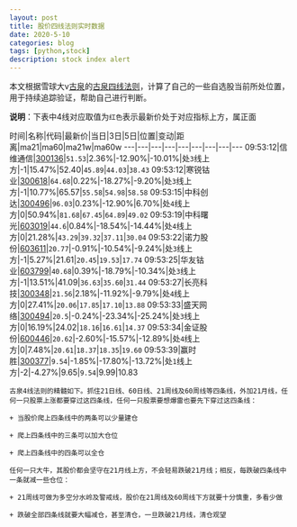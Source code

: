 ```yaml
---
layout: post
title: 股价四线法则实时数据
date: 2020-5-10
categories: blog
tags: [python,stock]
description: stock index alert
---
```



本文根据雪球大v[古泉](https://xueqiu.com/u/7148646888)的[古泉四线法则](https://xueqiu.com/7148646888/130498192)，计算了自己的一些自选股当前所处位置，用于持续追踪验证，帮助自己进行判断。

**说明**：下表中4线对应取值为`红色`表示最新价处于对应指标上方，属正面

时间|名称|代码|最新价|当日|3日|5日|位置|变动|距离|ma21|ma60|ma21w|ma60w
---|---|---|---|---|---|---|---|---
09:53:12|信维通信|[300136](https://xueqiu.com/S/SZ300136)|`51.53`|2.36%|-12.90%|-10.01%|处`3`线上方|-1|15.47%|52.40|`45.89`|`44.03`|`38.43`
09:53:12|寒锐钴业|[300618](https://xueqiu.com/S/SZ300618)|`64.68`|0.22%|-18.27%|-9.20%|处`3`线上方|-1|10.77%|65.57|`55.58`|`54.98`|`58.58`
09:53:15|中科创达|[300496](https://xueqiu.com/S/SZ300496)|`96.03`|0.23%|-12.90%|6.70%|处`4`线上方|0|50.94%|`81.68`|`67.45`|`64.89`|`49.02`
09:53:19|中科曙光|[603019](https://xueqiu.com/S/SH603019)|`44.6`|0.84%|-18.54%|-14.44%|处`4`线上方|0|21.28%|`43.29`|`39.32`|`37.11`|`30.04`
09:53:22|诺力股份|[603611](https://xueqiu.com/S/SH603611)|`20.77`|-0.91%|-10.54%|-9.24%|处`3`线上方|-1|5.27%|21.61|`20.45`|`19.53`|`17.74`
09:53:25|华友钴业|[603799](https://xueqiu.com/S/SH603799)|`40.68`|0.39%|-18.79%|-10.34%|处`3`线上方|-1|13.51%|41.09|`36.63`|`35.60`|`31.44`
09:53:27|长亮科技|[300348](https://xueqiu.com/S/SZ300348)|`21.56`|2.18%|-11.92%|-9.79%|处`4`线上方|0|27.41%|`20.06`|`17.85`|`17.10`|`13.88`
09:53:33|盛天网络|[300494](https://xueqiu.com/S/SZ300494)|`20.5`|-0.24%|-23.34%|-25.24%|处`3`线上方|0|16.19%|24.02|`18.16`|`16.61`|`14.37`
09:53:34|金证股份|[600446](https://xueqiu.com/S/SH600446)|`20.62`|-2.60%|-15.57%|-12.89%|处`4`线上方|0|7.48%|`20.61`|`18.37`|`18.35`|`19.60`
09:53:39|赢时胜|[300377](https://xueqiu.com/S/SZ300377)|`9.54`|-1.85%|-17.80%|-13.72%|处`1`线上方|-2|-4.27%|9.65|`9.54`|9.99|10.83

```
古泉4线法则的精髓如下。抓住21日线、60日线、21周线及60周线等四条线，外加21月线，任何一只股票上涨都要穿过这四条线，任何一只股票要想爆雷也要先下穿过这四条线：

+ 当股价爬上四条线中的两条可以少量建仓

+ 爬上四条线中的三条可以加大仓位

+ 爬上四条线中的四条可以全仓

任何一只大牛，其股价都会坚守在21月线上方，不会轻易跌破21月线；相反，每跌破四条线中一条就减一些仓位：

+ 21周线可做为多空分水岭及警戒线，股价在21周线及60周线下方就要十分慎重，多看少做

+ 跌破全部四条线就要大幅减仓，甚至清仓，一旦跌破21月线，清仓观望
```